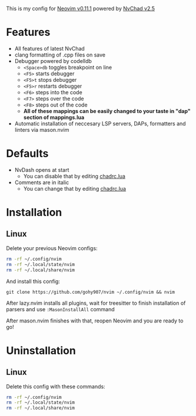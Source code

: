 This is my config for [Neovim v0.11.1](https://github.com/neovim/neovim) powered by [NvChad v2.5](https://github.com/NvChad/NvChad)

# Features
- All features of latest NvChad
- clang formatting of .cpp files on save
- Debugger powered by codelldb
    - `<Space>db` toggles breakpoint on line
    - `<F5>` starts debugger
    - `<F5>t` stops debugger
    - `<F5>r` restarts debugger
    - `<F6>` steps into the code 
    - `<F7>` steps over the code 
    - `<F8>` steps out of the code
    - **All of these mappings can be easily changed to your taste in "dap" section of mappings.lua** 
- Automatic installation of neccesary LSP servers, DAPs, formatters and linters via mason.nvim

# Defaults
- NvDash opens at start 
    - You can disable that by editing [chadrc.lua](./lua/chadrc.lua)
- Comments are in italic 
    - You can change that by editing [chadrc.lua](./lua/chadrc.lua)

# Installation
## Linux
Delete your previous Neovim configs:

```bash
rm -rf ~/.config/nvim
rm -rf ~/.local/state/nvim
rm -rf ~/.local/share/nvim
```

And install this config: 

`git clone https://github.com/gohy907/nvim ~/.config/nvim && nvim`

After lazy.nvim installs all plugins, wait for treesitter to finish installation of parsers and use `:MasonInstallAll` command

After mason.nvim finishes with that, reopen Neovim and you are ready to go!

# Uninstallation
## Linux 
Delete this config with these commands:

```bash
rm -rf ~/.config/nvim
rm -rf ~/.local/state/nvim
rm -rf ~/.local/share/nvim
```
